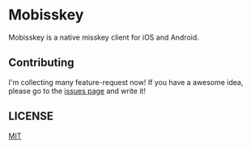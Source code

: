 # Mobisskey

Mobisskey is a native misskey client for iOS and Android.

## Contributing

I'm collecting many feature-request now! If you have a awesome idea, please go to the [issues page](https://github.com/Xeltica/Mobisskey/issues) and write it!

## LICENSE

[MIT](LICENSE)
